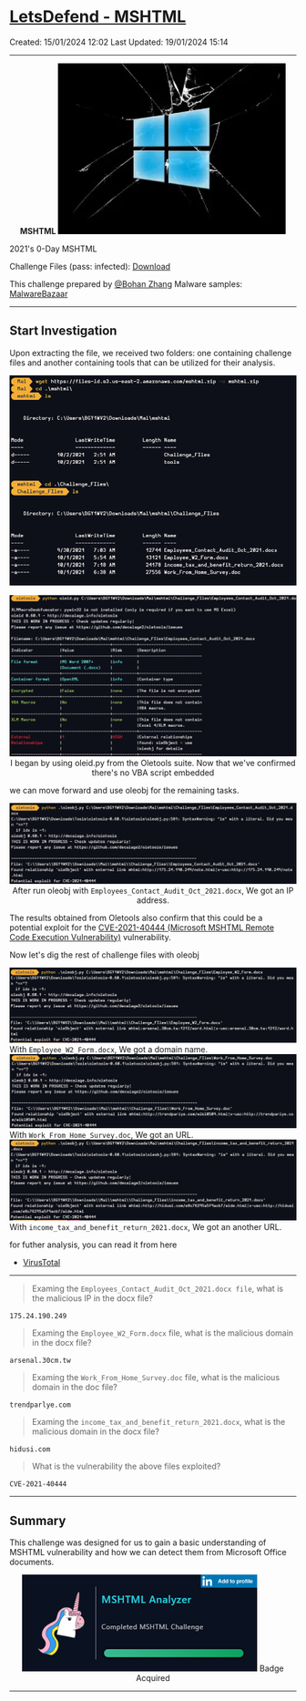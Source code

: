 # [LetsDefend - MSHTML](https://app.letsdefend.io/challenge/mshtml)
Created: 15/01/2024 12:02
Last Updated: 19/01/2024 15:14
* * *
<div align=center>

**MSHTML**
![1de1cf4534d94c2ca91bd78076294d05.png](/resources/1de1cf4534d94c2ca91bd78076294d05.png)
</div>

2021's 0-Day MSHTML

Challenge Files (pass: infected): [Download](https://files-ld.s3.us-east-2.amazonaws.com/mshtml.zip)

This challenge prepared by [@Bohan Zhang](https://www.linkedin.com/in/bohan-zhang-078751137/) Malware samples: [MalwareBazaar](https://bazaar.abuse.ch/)
* * *
## Start Investigation
Upon extracting the file, we received two folders: one containing challenge files and another containing tools that can be utilized for their analysis.

<div align=center>

![af96f302ff0cf6b5c4c9d95a78f7ae28.png](/resources/af96f302ff0cf6b5c4c9d95a78f7ae28.png)

![baf66f06e43cf396625d611ef90d16c4.png](/resources/baf66f06e43cf396625d611ef90d16c4.png)
I began by using oleid.py from the Oletools suite. Now that we've confirmed there's no VBA script embedded
</div>

we can move forward and use oleobj for the remaining tasks.

<div align=center>

![16ebfa829d101d88e8a0edeccfad1f88.png](/resources/16ebfa829d101d88e8a0edeccfad1f88.png)
After run oleobj with `Employees_Contact_Audit_Oct_2021.docx`, We got an IP address.
</div>

The results obtained from Oletools also confirm that this could be a potential exploit for the [CVE-2021-40444 (Microsoft MSHTML Remote Code Execution Vulnerability)](https://msrc.microsoft.com/update-guide/vulnerability/CVE-2021-40444) vulnerability.

Now let's dig the rest of challenge files with oleobj
<div>

![f6e9eba1e6494839880100527c75f275.png](/resources/f6e9eba1e6494839880100527c75f275.png)
With `Employee_W2_Form.docx`, We got a domain name.
![3affda14e175713ee3e22810d1174e56.png](/resources/3affda14e175713ee3e22810d1174e56.png)
With `Work_From_Home_Survey.doc`, We got an URL.
![291f0c764a7bbb9f1e5f4dab0c713f14.png](/resources/291f0c764a7bbb9f1e5f4dab0c713f14.png)
With `income_tax_and_benefit_return_2021.docx`, We got an another URL.
</div>

for futher analysis, you can read it from here 
- [VirusTotal](https://www.virustotal.com/gui/file/ed2b9e22aef3e545814519151528b2d11a5e73d1b2119c067e672b653ab6855a/behavior)

* * *
> Examing the `Employees_Contact_Audit_Oct_2021.docx file`, what is the malicious IP in the docx file?
```
175.24.190.249
```

> Examing the `Employee_W2_Form.docx` file, what is the malicious domain in the docx file?
```
arsenal.30cm.tw
```

>Examing the `Work_From_Home_Survey.doc` file, what is the malicious domain in the doc file?
```
trendparlye.com
```

>Examing the `income_tax_and_benefit_return_2021.docx`, what is the malicious domain in the docx file?
```
hidusi.com
```

>What is the vulnerability the above files exploited?
```
CVE-2021-40444
```

* * *
## Summary
This challenge was designed for us to gain a basic understanding of MSHTML vulnerability and how we can detect them from Microsoft Office documents.

<div align=center>

![f51501f080f201a5258e81f6243f242e.png](/resources/f51501f080f201a5258e81f6243f242e.png)
Badge Acquired
</div>

* * *